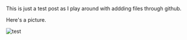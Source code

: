 This is just a test post as I play around with addding files through github.

Here's a picture.



![test](/JekyllDemo/_assets/paige-and-cat.jpg)
